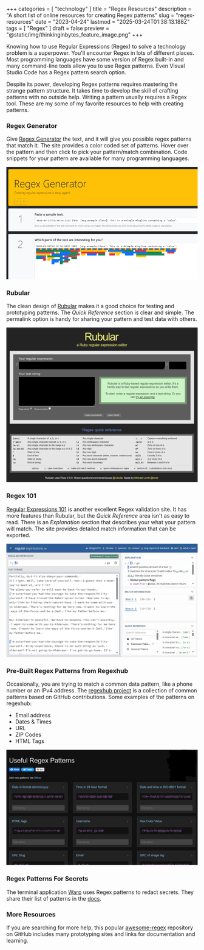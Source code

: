 +++
categories = [ "technology" ]
title = "Regex Resources"
description = "A short list of online resources for creating Regex patterns"
slug = "regex-resources"
date = "2023-04-24"
lastmod = "2025-03-24T01:38:13.188Z"
tags = [ "Regex" ]
draft = false
preview = "@static/img/thinkinginbytes_feature_image.png"
+++


Knowing how to use Regular Expressions (Regex) to solve a technology problem is a superpower.
You'll encounter Regex in lots of different places.
Most programming languages have some version of Regex built-in and many command-line tools allow you to use Regex patterns.
Even Visual Studio Code has a Regex pattern search option.


Despite its power, developing Regex patterns requires mastering the strange pattern structure.
It takes time to develop the skill of crafting patterns with no outside help.
Writing a pattern usually requires a Regex tool.
These are my some of my favorite resources to help with creating patterns.

### Regex Generator

Give [Regex Generator](https://regex-generator.olafneumann.org/) the text, and it will give you possible regex patterns that match it.
The site provides a color coded set of patterns.
Hover over the pattern and then click to pick your pattern/match combination.
Code snippets for your pattern are available for many programming languages.

![Regex Generator First Steps](./regex-generator-first-steps.png)

### Rubular

The clean design of [Rubular](https://rubular.com/) makes it a good choice for testing and prototyping patterns.
The _Quick Reference_ section is clear and simple.
The permalink option is handy for sharing your pattern and test data with others.

![Rubular.com site](./rubular_site.png)

### Regex 101

[Regular Expressions 101](https://regex101.com/) is another excellent Regex validation site.
It has more features than Rubular, but the _Quick Reference_ area isn't as easy to read.
There is an _Explanation_ section that describes your what your pattern will match.
The site provides detailed match information that can be exported.

![Regex 101](./regex101_with_test_data.png)

### Pre-Built Regex Patterns from Regexhub

Occasionally, you are trying to match a common data pattern, like a phone number or an IPv4 address.
The [regexhub project](https://projects.lukehaas.me/regexhub/) is a collection of common patterns based on GitHub contributions.
Some examples of the patterns on regexhub:

+ Email address
+ Dates & Times
+ URL
+ ZIP Codes
+ HTML Tags

![regexhub site image](./regex_patterns_site.png)

### Regex Patterns For Secrets

The terminal application [Warp](https://www.warp.dev) uses Regex patterns to redact secrets.
They share their list of patterns in the [docs](https://docs.warp.dev/features/secret-redaction).

### More Resources

If you are searching for more help, this popular [awesome-regex](https://github.com/aloisdg/awesome-regex) repository on GitHub includes many prototyping sites and links for documentation and learning.
